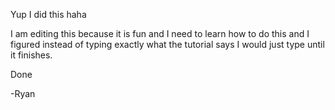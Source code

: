 Yup I did this haha 

I am editing this because it is fun and I need to learn how to do this and I figured instead of typing exactly what the tutorial says I would just type until it finishes.

Done

-Ryan 